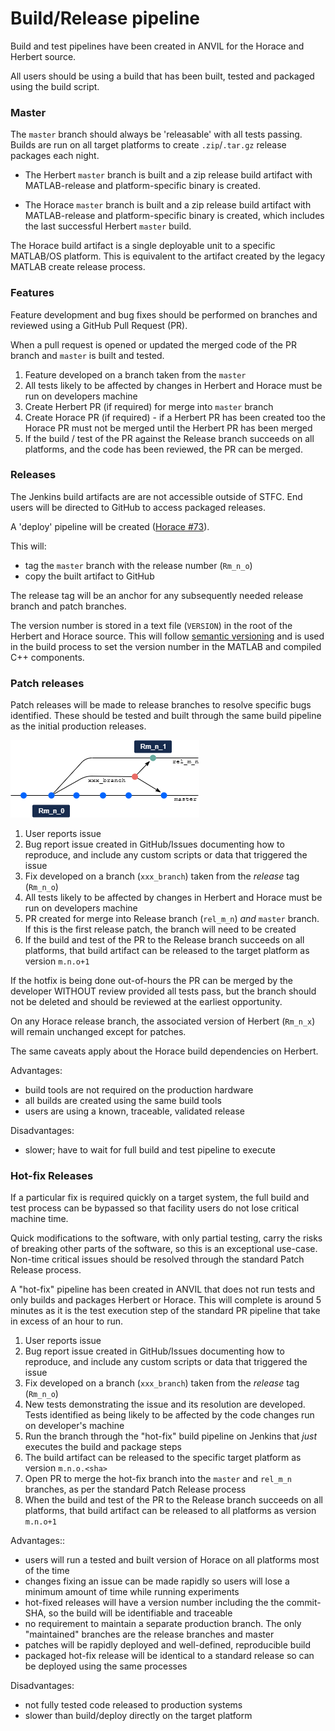 # Build/Release pipeline

Build and test pipelines have been created in ANVIL for the Horace and Herbert source.

All users should be using a build that has been built, tested and packaged using the build script.

### Master

The `master` branch should always be 'releasable' with all tests passing. Builds are run on all target platforms to create `.zip`/`.tar.gz` release packages each night.

- The Herbert `master` branch is built and a zip release build artifact with MATLAB-release and platform-specific binary is created.

- The Horace `master` branch is built and a zip release build artifact with MATLAB-release and platform-specific binary is created, which includes the last successful Herbert `master` build.

The Horace build artifact is a single deployable unit to a specific MATLAB/OS platform. This is equivalent to the artifact created by the legacy MATLAB create release process.

### Features

Feature development and bug fixes should be performed on branches and reviewed using a GitHub Pull Request (PR).

When a pull request is opened or updated the merged code of the PR branch and `master` is built and tested.

1. Feature developed on a branch taken from the `master`
2. All tests likely to be affected by changes in Herbert and Horace must be run on developers machine
3. Create Herbert PR (if required) for merge into `master` branch
4. Create Horace PR (if required) - if a Herbert PR has been created too the Horace PR must not be merged until the Herbert PR has been merged
5. If the build / test of the PR against the Release branch succeeds on all platforms, and the code has been reviewed, the PR can be merged.

### Releases

The Jenkins build artifacts are are not accessible outside of STFC. End users will be directed to GitHub to access packaged releases.

A 'deploy' pipeline will be created ([Horace #73](https://github.com/pace-neutrons/Horace/issues/73)).

This will:

- tag the `master` branch with the release number (`Rm_n_o`)
- copy the built artifact to GitHub

The release tag will be an anchor for any subsequently needed release branch and patch branches.

The version number is stored in a text file (`VERSION`) in the root of the Herbert and Horace source. This will follow [semantic versioning](https://semver.org/) and is used in the build process to set the version number in the MATLAB and compiled C++ components.

### Patch releases

Patch releases will be made to release branches to resolve specific bugs identified. These should be tested and built through the same build pipeline as the initial production releases.

<img src="./images/10_git_hotfix_branches.png">

1. User reports issue
2. Bug report issue created in GitHub/Issues documenting how to reproduce, and include any custom scripts or data that triggered the issue
3. Fix developed on a branch (`xxx_branch`) taken from the *release* tag (`Rm_n_o`)
4. All tests likely to be affected by changes in Herbert and Horace must be run on developers machine
5. PR created for merge into Release branch (`rel_m_n`) *and* `master` branch. If this is the first release patch, the branch will need to be created
6. If the build and test of the PR to the Release branch succeeds on all platforms, that build artifact can be released to the target platform as version `m.n.o+1`

If the hotfix is being done out-of-hours the PR can be merged by the developer WITHOUT review provided all tests pass, but the branch should not be deleted and should be reviewed at the earliest opportunity.

On any Horace release branch, the associated version of Herbert (`Rm_n_x`) will remain unchanged except for patches.

The same caveats apply about the Horace build dependencies on Herbert.

Advantages:

- build tools are not required on the production hardware
- all builds are created using the same build tools
- users are using a known, traceable, validated release

Disadvantages:

- slower; have to wait for full build and test pipeline to execute



### Hot-fix Releases

If a particular fix is required quickly on a target system, the full build and test process can be bypassed so that facility users do not lose critical machine time. 

Quick modifications to the software, with only partial testing, carry the risks of breaking other parts of the software, so this is an exceptional use-case. Non-time critical issues should be resolved through the standard Patch Release process.

A "hot-fix" pipeline has been created in ANVIL that does not run tests and only builds and packages Herbert or Horace. This will complete is around 5 minutes as it is the test execution step of the standard PR pipeline that take in excess of an hour to run.

1. User reports issue
2. Bug report issue created in GitHub/Issues documenting how to reproduce, and include any custom scripts or data that triggered the issue
3. Fix developed on a branch (`xxx_branch`) taken from the *release* tag (`Rm_n_o`)
4. New tests demonstrating the issue and its resolution are developed. Tests identified as being likely to be affected by the code changes run on developer's machine
5. Run the branch through the "hot-fix" build pipeline on Jenkins that *just* executes the build and package steps
6. The build artifact can be released to the specific target platform as version `m.n.o.<sha>`
7. Open PR to merge the hot-fix branch into the `master` and `rel_m_n` branches, as per the standard Patch Release process
8. When the build and test of the PR to the Release branch succeeds on all platforms, that build artifact can be released to all platforms as version `m.n.o+1`



Advantages::

- users will run a tested and built version of Horace on all platforms most of the time
- changes fixing an issue can be made rapidly so users will lose a minimum amount of time while running experiments
- hot-fixed releases will have a version number including the the commit-SHA, so the build will be identifiable and traceable
- no requirement to maintain a separate production branch. The only "maintained" branches are the release branches and master
- patches will be rapidly deployed and well-defined, reproducible build
- packaged hot-fix release will be identical to a standard release so can be deployed using the same processes

Disadvantages:

- not fully tested code released to production systems
- slower than build/deploy directly on the target platform
